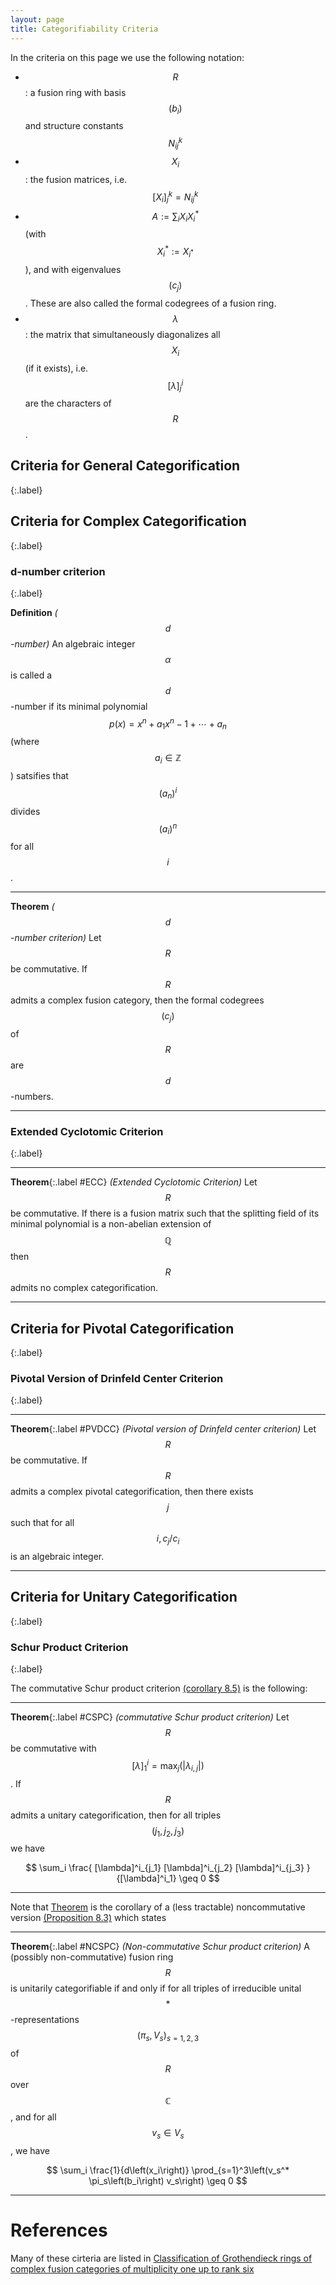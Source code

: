 ```yaml
---
layout: page
title: Categorifiability Criteria
---
```


In the criteria on this page we use the following notation:

* $$R$$: a fusion ring with basis $$\left(b_i\right)$$ and structure constants $$N_{ij}^k$$
* $$X_i$$: the fusion matrices, i.e. $$[X_i]^k_j = N_{ij}^k$$
* $$A := \sum_i X_i X_i^* $$ (with $$X_i^* := X_{i^*} $$), and with eigenvalues $$(c_j)$$. These are also called the formal codegrees of a fusion ring.
* $$\lambda$$: the matrix that simultaneously diagonalizes all $$X_i$$ (if it exists), i.e. $$[\lambda]^i_j$$ are the characters of $$R$$.


## Criteria for General Categorification
{:.label}


## Criteria for Complex Categorification
{:.label}

### d-number criterion
{:.label}

**Definition**
_($$d$$-number)_ An algebraic integer $$\alpha$$ is called a $$d$$-number if its minimal polynomial $$p(x) = x^n + a_1x^n-1+\cdots+a_n$$ (where $$a_i \in \mathbb{Z}$$) satsifies that $$(a_n)^i$$ divides $$(a_i)^n$$ for all $$i$$.

___

**Theorem**
_($$d$$-number criterion)_
Let $$R$$ be commutative. If $$R$$ admits a complex fusion category, then the formal codegrees $$(c_j)$$ of $$R$$ are $$d$$-numbers.

___

### Extended Cyclotomic Criterion
{:.label}

___

**Theorem**{:.label #ECC}
_(Extended Cyclotomic Criterion)_
Let $$R$$ be commutative. If there is a fusion matrix such that the splitting field of its minimal polynomial is a non-abelian extension of $$\mathbb{Q}$$ then $$R$$ admits no complex categorification.

___



## Criteria for Pivotal Categorification
{:.label}

### Pivotal Version of Drinfeld Center Criterion
{:.label}


___

**Theorem**{:.label #PVDCC}
 _(Pivotal version of Drinfeld center criterion)_
Let $$R$$ be commutative. If $$R$$ admits a complex pivotal categorification, then there exists $$j$$ such that for all $$i, c_j / c_i$$ is an algebraic integer.

___

## Criteria for Unitary Categorification
{:.label}

### Schur Product Criterion
{:.label}

The commutative Schur product criterion [(corollary 8.5)](https://www.sciencedirect.com/science/article/pii/S0001870821003443) is the following:

___

**Theorem**{:.label #CSPC}
 _(commutative Schur product criterion)_
Let $$R$$ be commutative with $$[\lambda]^i_1=\max _j\left(\left|\lambda_{i, j}\right|\right)$$.
If $$R$$ admits a unitary categorification, then for all triples $$\left(j_1, j_2, j_3\right)$$ we have

$$
\sum_i \frac{ [\lambda]^i_{j_1} [\lambda]^i_{j_2} [\lambda]^i_{j_3} }{[\lambda]^i_1} \geq 0
$$

___


Note that [Theorem](#CSPC) is the corollary of a (less tractable) noncommutative version [(Proposition 8.3)](https://www.sciencedirect.com/science/article/pii/S0001870821003443) which states

___

**Theorem**{:.label #NCSPC}
 _(Non-commutative Schur product criterion)_  A (possibly non-commutative) fusion ring $$R$$ is unitarily categorifiable if and only if for all triples of irreducible unital $$*$$-representations $$\left(\pi_s, V_s\right)_{s=1,2,3}$$ of $$R$$ over $$\mathbb{C}$$, and for all $$v_s \in V_s$$, we have

$$
\sum_i \frac{1}{d\left(x_i\right)} \prod_{s=1}^3\left(v_s^* \pi_s\left(b_i\right) v_s\right) \geq 0
$$

___

# References

Many of these cirteria are listed in [Classification of Grothendieck rings of complex fusion categories of multiplicity one up to rank six](https://link.springer.com/content/pdf/10.1007/s11005-022-01542-1.pdf)
